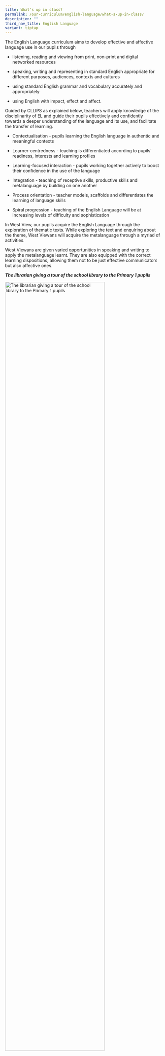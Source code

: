 ```yaml
---
title: What’s up in class?
permalink: /our-curriculum/english-language/what-s-up-in-class/
description: ""
third_nav_title: English Language
variant: tiptap
---
```

<p>The English Language curriculum aims to develop effective and affective language use in our pupils through</p><ul data-tight="true" class="tight"><li><p>listening, reading and viewing from print, non-print and digital networked resources</p></li><li><p>speaking, writing and representing in standard English appropriate for different purposes, audiences, contexts and cultures</p></li><li><p>using standard English grammar and vocabulary accurately and appropriately</p></li><li><p>using English with impact, effect and affect.</p></li></ul><p>Guided by CLLIPS as explained below, teachers will apply knowledge of the disciplinarity of EL and guide their pupils effectively and confidently towards a deeper understanding of the language and its use, and facilitate the transfer of learning.</p><ul data-tight="true" class="tight"><li><p>Contextualisation - pupils learning the English language in authentic and meaningful contexts</p></li><li><p>Learner-centredness - teaching is differentiated according to pupils’ readiness, interests and learning profiles</p></li><li><p>Learning-focused interaction - pupils working together actively to boost their confidence in the use of the language</p></li><li><p>Integration - teaching of receptive skills, productive skills and metalanguage by building on one another</p></li><li><p>Process orientation - teacher models, scaffolds and differentiates the learning of language skills</p></li><li><p>Spiral progression - teaching of the English Language will be at increasing levels of difficulty and sophistication</p></li></ul><p>In West View, our pupils acquire the English Language through the exploration of thematic texts. While exploring the text and enquiring about the theme, West Viewans will acquire the metalanguage through a myriad of activities.</p><p>West Viewans are given varied opportunities in speaking and writing to apply the metalanguage learnt. They are also equipped with the correct learning dispositions, allowing them not to be just effective communicators but also affective ones.</p><p><strong><em>The librarian giving a tour of the school library to the Primary 1 pupils</em></strong></p><div class="isomer-image-wrapper"><img style="width:80%;" height="auto" width="100%" alt="The librarian giving a tour of the school library to the Primary 1 pupils" src="/images/The%20librarian%20giving%20a%20tour%20of%20the%20school%20library%20to%20the%20Primary%201%20pupils%20.png"></div><p></p><p><strong><em>Cultivating the habit of reading with SMM in place</em></strong></p><div class="isomer-image-wrapper"><img style="width:80%;" height="auto" width="100%" alt="Cultivating the habit of reading with SMM in place" src="/images/Cultivating%20the%20habit%20of%20reading%20with%20SMM%20in%20place%20.png"></div><p></p><p><strong><em>Lower Primary pupils presenting during a shared experience</em></strong></p><div class="isomer-image-wrapper"><img style="width:80%;" height="auto" width="100%" alt="Lower Primary pupils presenting during a shared experience" src="/images/Lower%20Primary%20pupils%20presenting%20during%20a%20shared%20experience.jpg"></div><p></p><p><strong><em>Pre-writing activity: Group work and hot seat activity to generate ideas for writing</em></strong></p><div class="isomer-image-wrapper"><img style="width:80%;" height="auto" width="100%" alt="Pre-writing activity: Group work and hot seat activity to generate ideas for writing" src="/images/Pre-writing%20activity%20Group%20work%20and%20hot%20seat%20activity%20to%20generate%20ideas%20for%20writing.jpg"></div><p></p><p><strong><em>Pupils learning new words through activities and games, thus enabling them to expand their vocabulary.</em></strong></p><div class="isomer-image-wrapper"><img style="width:80%;" height="auto" width="100%" alt="Pupils learning new words through activities and games, thus enabling them to expand their vocabulary." src="/images/Pupils%20learning%20new%20words%20through%20activities%20and%20games.jpeg"></div><p></p><p><strong><em>Pupils learning collaboratively through learning centre activities</em></strong></p><div class="isomer-image-wrapper"><img style="width:80%;" height="auto" width="100%" alt="Pupils learning collaboratively through learning centre activities" src="/images/Pupils%20learning%20collaboratively%20through%20learning%20centre%20activities.jpeg"></div><p></p><p><strong><u>Gr8 Quiz</u></strong> <br>Gr8 quiz or commonly known as Grammar Fluency is conducted in Primary 1 to Primary 6 classes a few times a week during English lessons. It is conducted as a reinforcement of grammar rules before a grammar lesson.&nbsp;</p><p>Using grammar quizzes allows pupils to revise and understand a particular grammar item before moving on to more complex grammatical structures. Pupils gain confidence and they are more familiar with the grammar rules too.</p><p><strong><em>Pupils being accustomed to the routine and being participative in class</em></strong></p><div class="isomer-image-wrapper"><img style="width:90%;" height="auto" width="100%" alt="Pupils being accustomed to the routine and being participative in class" src="/images/Pupils%20being%20accustomed%20to%20the%20routine%20and%20being%20participative%20in%20class.jpg"></div><p></p><p><strong><u>READ Programme</u></strong></p><p>During READ periods, P1 and P2 West Viewans will be actively engaged in reading graded books that allow them to inquire, relate and explore. These differentiated tasks in the READ booklets support the individual needs of the pupils where they explore a variety of graded books from different genres. After reading the text, they will be supported with different reading extension activities to provide them opportunities to show their understanding and practise their literacy skills.</p><table><tbody><tr><th rowspan="1" colspan="1"><div class="isomer-image-wrapper"><img style="width: 78%;" height="auto" width="100%" alt="" src="/images/English/Read_prog_1.png"></div></th><th rowspan="1" colspan="1"><div class="isomer-image-wrapper"><img style="width: 100%" height="auto" width="100%" alt="" src="/images/English/READ_prog_2.png"></div></th></tr></tbody></table><p></p>